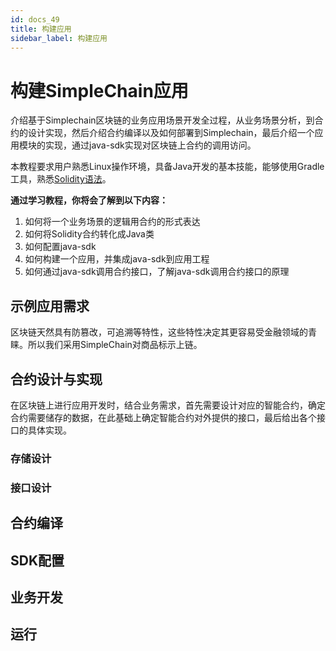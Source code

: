 ```yaml
---
id: docs_49
title: 构建应用
sidebar_label: 构建应用
---
```


# 构建SimpleChain应用

介绍基于Simplechain区块链的业务应用场景开发全过程，从业务场景分析，到合约的设计实现，然后介绍合约编译以及如何部署到Simplechain，最后介绍一个应用模块的实现，通过java-sdk实现对区块链上合约的调用访问。

本教程要求用户熟悉Linux操作环境，具备Java开发的基本技能，能够使用Gradle工具，熟悉[Solidity语法](https://solidity.readthedocs.io/en/latest/)。

**通过学习教程，你将会了解到以下内容：**

1. 如何将一个业务场景的逻辑用合约的形式表达
2. 如何将Solidity合约转化成Java类
3. 如何配置java-sdk
4. 如何构建一个应用，并集成java-sdk到应用工程
5. 如何通过java-sdk调用合约接口，了解java-sdk调用合约接口的原理

## 示例应用需求

区块链天然具有防篡改，可追溯等特性，这些特性决定其更容易受金融领域的青睐。所以我们采用SimpleChain对商品标示上链。

## 合约设计与实现

在区块链上进行应用开发时，结合业务需求，首先需要设计对应的智能合约，确定合约需要储存的数据，在此基础上确定智能合约对外提供的接口，最后给出各个接口的具体实现。

### 存储设计


### 接口设计


## 合约编译


## SDK配置



## 业务开发


## 运行


